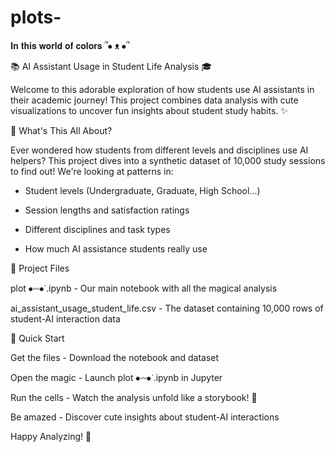# plots-
𝐈𝐧 𝐭𝐡𝐢𝐬 𝐰𝐨𝐫𝐥𝐝 𝐨𝐟 𝐜𝐨𝐥𝐨𝐫𝐬  ՞⦁ ᴥ ⦁՞



📚 AI Assistant Usage in Student Life Analysis 🎓

Welcome to this adorable exploration of how students use AI assistants in their academic journey! This project combines data analysis with cute visualizations to uncover fun insights about student study habits. ✨



🎀 What's This All About?

Ever wondered how students from different levels and disciplines use AI helpers? This project dives into a synthetic dataset of 10,000 study sessions to find out! We're looking at patterns in:

- Student levels (Undergraduate, Graduate, High School...)

- Session lengths and satisfaction ratings

- Different disciplines and task types

- How much AI assistance students really use




📁 Project Files

plot ⦁𖥦⦁ᐝ.ipynb - Our main notebook with all the magical analysis 

ai_assistant_usage_student_life.csv - The dataset containing 10,000 rows of student-AI interaction data






🚀 Quick Start

Get the files - Download the notebook and dataset

Open the magic - Launch plot ⦁𖥦⦁ᐝ.ipynb in Jupyter

Run the cells - Watch the analysis unfold like a storybook! 📖

Be amazed - Discover cute insights about student-AI interactions




Happy Analyzing! 🎊
